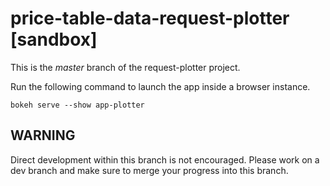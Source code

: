 # price-table-data-request-plotter [sandbox]

This is the _master_ branch of the request-plotter project.


Run the following command to launch the app inside a browser instance.
```
bokeh serve --show app-plotter
```


## WARNING

Direct development within this branch is not encouraged. Please work on a dev
branch and make sure to merge your progress into this branch.
